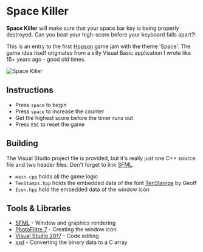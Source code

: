 # Space Killer

**Space Killer** will make sure that your space bar key is being properly destroyed. Can you beat your high-score before your keyboard falls apart?!

This is an entry to the first [Hopson](https://www.youtube.com/channel/UCeQhZOvNKSBRU0Mdg7V44wA) game jam with the theme 'Space'. The game idea itself originates from a silly Visual Basic application I wrote like 15+ years ago - good old times.

![Space Killer](https://i.imgur.com/kSp7lX7.png)

## Instructions

- Press `space` to begin
- Press `space` to increase the counter
- Get the highest score before the timer runs out
- Press `ESC` to reset the game

## Building

The Visual Studio project file is provided, but it's really just one C++ source file and two header files. Don't forget to link [SFML](https://www.sfml-dev.org/).

- `main.cpp` holds all the game logic
- `TenStamps.hpp` holds the embedded data of the font [TenStamps](http://www.pentacom.jp/pentacom/bitfontmaker2/gallery/?id=329) by Geoff
- `Icon.hpp` hold the embedded data of the window icon

## Tools & Libraries

- [SFML](https://www.sfml-dev.org/) - Window and graphics rendering
- [PhotoFiltre 7](http://www.photofiltre-studio.com/pf7-en.htm) - Creating the window icon
- [Visual Studio 2017](https://visualstudio.microsoft.com/) - Code editing
- [xxd](https://manpages.debian.org/testing/xxd/xxd.1.en.html) - Converting the binary data to a C array
